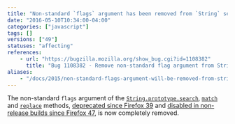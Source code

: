 ```yaml
---
title: "Non-standard `flags` argument has been removed from `String` search methods"
date: "2016-05-10T10:34:00-04:00"
categories: ["javascript"]
tags: []
versions: ["49"]
statuses: "affecting"
references:
    - url: "https://bugzilla.mozilla.org/show_bug.cgi?id=1108382"
      title: "Bug 1108382 - Remove non-standard flag argument from String.prototype.{search,match,replace}"
aliases:
    - "/docs/2015/non-standard-flags-argument-will-be-removed-from-string-search-methods/"
---
```

The non-standard `flags` argument of the [`String.prototype.search`](https://developer.mozilla.org/en-US/docs/Web/JavaScript/Reference/Global_Objects/String/search), [`match`](https://developer.mozilla.org/en-US/docs/Web/JavaScript/Reference/Global_Objects/String/match) and [`replace`](https://developer.mozilla.org/en-US/docs/Web/JavaScript/Reference/Global_Objects/String/replace) methods, [deprecated since Firefox 39](https://www.fxsitecompat.com/en-CA/docs/2015/non-standard-flags-argument-of-string-methods-has-been-deprecated/) and [disabled in non-release builds since Firefox 47](https://www.fxsitecompat.com/en-CA/docs/2016/non-standard-flags-argument-of-string-methods-has-been-disabled-in-non-release-builds/), is now completely removed.

